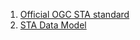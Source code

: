 1. [Official OGC STA standard](http://docs.opengeospatial.org/is/15-078r6/15-078r6.html)
2. [STA Data Model](http://docs.opengeospatial.org/is/15-078r6/15-078r6.html#24)
